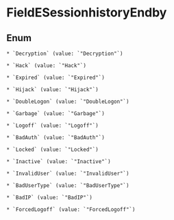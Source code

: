
# FieldESessionhistoryEndby

## Enum


    * `Decryption` (value: `"Decryption"`)

    * `Hack` (value: `"Hack"`)

    * `Expired` (value: `"Expired"`)

    * `Hijack` (value: `"Hijack"`)

    * `DoubleLogon` (value: `"DoubleLogon"`)

    * `Garbage` (value: `"Garbage"`)

    * `Logoff` (value: `"Logoff"`)

    * `BadAuth` (value: `"BadAuth"`)

    * `Locked` (value: `"Locked"`)

    * `Inactive` (value: `"Inactive"`)

    * `InvalidUser` (value: `"InvalidUser"`)

    * `BadUserType` (value: `"BadUserType"`)

    * `BadIP` (value: `"BadIP"`)

    * `ForcedLogoff` (value: `"ForcedLogoff"`)



